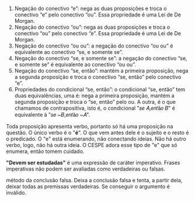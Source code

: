 1) Negação do conectivo “e”: nega as duas proposições e troca o conectivo “e” pelo conectivo “ou”. Essa propriedade é uma Lei de De Morgan.
2) Negação do conectivo “ou”: nega as duas proposições e troca o conectivo “ou” pelo conectivo “e”. Essa propriedade é uma Lei de De Morgan.
3) Negação do conectivo “ou ou”: a negação do conectivo “ou ou” é equivalente ao conectivo “se, e somente se”.
4) Negação do conectivo “se, e somente se”: a negação do conectivo “se, e somente se” é equivalente ao conectivo “ou ou”.
5) Negação do conectivo “se, então”: mantém a primeira proposição, nega a segunda proposição e troca o conectivo “se, então” pelo conectivo “e”.
6) Propriedades do condicional “se, então”: o condicional “se, então” tem duas equivalências, uma é: nega a primeira proposição, mantém a segunda proposição e troca o “se, então” pelo ou. A outra, é o que chamamos de contrapositiva, isto é, o condicional "𝑠𝑒 𝐴,𝑒𝑛𝑡ã𝑜 𝐵" é equivalente à "𝑠𝑒 ~𝐵,𝑒𝑛𝑡ã𝑜 ~𝐴".

Toda proposição apresenta verbo, portanto só há uma proposição na questão.
O único verbo é o "**é**". O que vem antes dele é o sujeito e o resto é o predicado.
O "e" está enumerando, não conectando ideias. Não há outro verbo, logo, não há outra ideia.
O CESPE adora esse tipo de "e" que só enumera, então tomem cuidado.

**"Devem ser estudadas"** é uma expressão de caráter imperativo. Frases imperativas não podem ser avaliadas como verdadeiras ou falsas.

método da conclusão falsa. Deixa a conclusão falsa e tenta, a partir dela, deixar todas as premissas verdadeiras. Se conseguir o argumento é inválido.